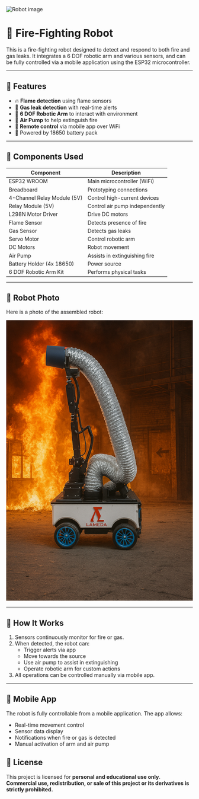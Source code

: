 <img src="https://github.com/user-attachments/assets/1dda656f-7a32-47fc-aaad-4e05de6140a6" alt="Robot image" style="width: 400px; max-width: 100%; height: auto;" />

# 🤖 Fire-Fighting Robot

This is a fire-fighting robot designed to detect and respond to both fire and gas leaks. It integrates a 6 DOF robotic arm and various sensors, and can be fully controlled via a mobile application using the ESP32 microcontroller.

---

## 🚀 Features

- 🔥 **Flame detection** using flame sensors
- 🧪 **Gas leak detection** with real-time alerts
- 🤖 **6 DOF Robotic Arm** to interact with environment
- 💨 **Air Pump** to help extinguish fire
- 📱 **Remote control** via mobile app over WiFi
- 🔋 Powered by 18650 battery pack

---

## 🧰 Components Used

| Component                        | Description                     |
|----------------------------------|---------------------------------|
| ESP32 WROOM                     | Main microcontroller (WiFi)     |
| Breadboard                      | Prototyping connections         |
| 4-Channel Relay Module (5V)     | Control high-current devices    |
| Relay Module (5V)               | Control air pump independently  |
| L298N Motor Driver              | Drive DC motors                 |
| Flame Sensor                    | Detects presence of fire        |
| Gas Sensor                      | Detects gas leaks               |
| Servo Motor                     | Control robotic arm             |
| DC Motors                       | Robot movement                  |
| Air Pump                        | Assists in extinguishing fire   |
| Battery Holder (4x 18650)       | Power source                    |
| 6 DOF Robotic Arm Kit           | Performs physical tasks         |

---

## 🤳 Robot Photo

Here is a photo of the assembled robot:

![Robot Image](Robot%20image.png) <!-- تأكد إن الصورة مرفوعة بهذا الاسم داخل المستودع -->

---

## 🧠 How It Works

1. Sensors continuously monitor for fire or gas.
2. When detected, the robot can:
   - Trigger alerts via app
   - Move towards the source
   - Use air pump to assist in extinguishing
   - Operate robotic arm for custom actions
3. All operations can be controlled manually via mobile app.

---
## 📱 Mobile App

The robot is fully controllable from a mobile application. The app allows:

- Real-time movement control
- Sensor data display
- Notifications when fire or gas is detected
- Manual activation of arm and air pump

## 📜 License

This project is licensed for **personal and educational use only**.  
**Commercial use, redistribution, or sale of this project or its derivatives is strictly prohibited.**  


